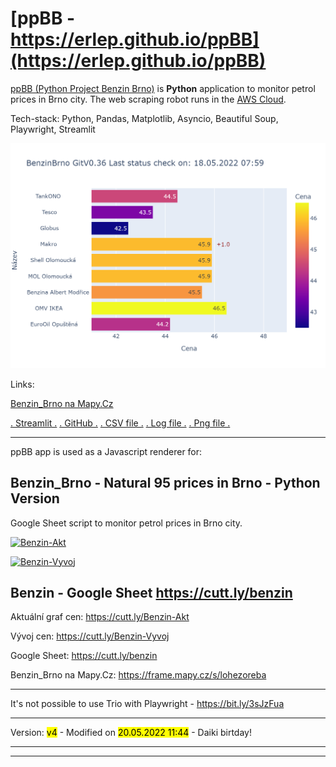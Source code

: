 # [ppBB - https://erlep.github.io/ppBB](https://erlep.github.io/ppBB)

[ppBB (Python Project Benzin Brno)](https://github.com/erlep/ppBB) is **Python** application to monitor petrol prices in Brno city.
The web scraping robot runs in the [AWS Cloud](https://aws.amazon.com).

Tech-stack: Python, Pandas, Matplotlib, Asyncio, Beautiful Soup, Playwright, Streamlit

[![Ceny](https://raw.githubusercontent.com/erlep/ppBB/main/bbCeny.png)](https://raw.githubusercontent.com/erlep/ppBB/main/bbCeny.png)

Links:

[Benzin_Brno na Mapy.Cz](https://frame.mapy.cz/s/lohezoreba)

[. Streamlit .](https://share.streamlit.io/erlep/ppbb/main/bbWeb.py)
[. GitHub .](https://github.com/erlep/ppBB)
[. CSV file .](https://raw.githubusercontent.com/erlep/ppBB/main/bbCeny.csv)
[. Log file .](https://raw.githubusercontent.com/erlep/ppBB/main/bbCeny.Log)
[. Png file .](https://raw.githubusercontent.com/erlep/ppBB/main/bbCeny.png)

---

ppBB app is used as a Javascript renderer for:

## Benzin_Brno - Natural 95 prices in Brno - Python Version

Google Sheet script to monitor petrol prices in Brno city.

[![Benzin-Akt](https://docs.google.com/spreadsheets/d/e/2PACX-1vStPblBtmg4O4ddc6pOF9edeu-IzfsjxmynNpqzs3me9czw5K1aIIBw4HW9Cni9vM7Kse8QQTh0GG8a/pubchart?oid=678203108&format=image)](https://docs.google.com/spreadsheets/d/e/2PACX-1vStPblBtmg4O4ddc6pOF9edeu-IzfsjxmynNpqzs3me9czw5K1aIIBw4HW9Cni9vM7Kse8QQTh0GG8a/pubchart?oid=678203108&format=interactive)

[![Benzin-Vyvoj](https://docs.google.com/spreadsheets/d/e/2PACX-1vStPblBtmg4O4ddc6pOF9edeu-IzfsjxmynNpqzs3me9czw5K1aIIBw4HW9Cni9vM7Kse8QQTh0GG8a/pubchart?oid=451896964&format=image)](https://docs.google.com/spreadsheets/d/e/2PACX-1vStPblBtmg4O4ddc6pOF9edeu-IzfsjxmynNpqzs3me9czw5K1aIIBw4HW9Cni9vM7Kse8QQTh0GG8a/pubchart?oid=451896964&format=interactive)

## Benzin - Google Sheet <https://cutt.ly/benzin>

Aktuální graf cen: <https://cutt.ly/Benzin-Akt>

Vývoj cen: <https://cutt.ly/Benzin-Vyvoj>

Google Sheet: <https://cutt.ly/benzin>

Benzin_Brno na Mapy.Cz: <https://frame.mapy.cz/s/lohezoreba>

---

It's not possible to use Trio with Playwright - https://bit.ly/3sJzFua

---

Version: <mark>v4</mark> - Modified on <mark>20.05.2022 11:44</mark> - Daiki birtday!

---

---
